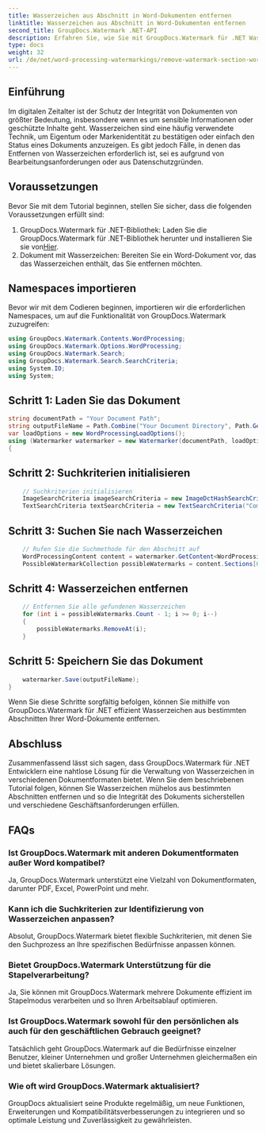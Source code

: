 ```yaml
---
title: Wasserzeichen aus Abschnitt in Word-Dokumenten entfernen
linktitle: Wasserzeichen aus Abschnitt in Word-Dokumenten entfernen
second_title: GroupDocs.Watermark .NET-API
description: Erfahren Sie, wie Sie mit GroupDocs.Watermark für .NET Wasserzeichen aus bestimmten Abschnitten in Word-Dokumenten entfernen. Umfassendes Tutorial hier verfügbar.
type: docs
weight: 32
url: /de/net/word-processing-watermarkings/remove-watermark-section-word-docs/
---
```

## Einführung
Im digitalen Zeitalter ist der Schutz der Integrität von Dokumenten von größter Bedeutung, insbesondere wenn es um sensible Informationen oder geschützte Inhalte geht. Wasserzeichen sind eine häufig verwendete Technik, um Eigentum oder Markenidentität zu bestätigen oder einfach den Status eines Dokuments anzuzeigen. Es gibt jedoch Fälle, in denen das Entfernen von Wasserzeichen erforderlich ist, sei es aufgrund von Bearbeitungsanforderungen oder aus Datenschutzgründen.
## Voraussetzungen
Bevor Sie mit dem Tutorial beginnen, stellen Sie sicher, dass die folgenden Voraussetzungen erfüllt sind:
1.  GroupDocs.Watermark für .NET-Bibliothek: Laden Sie die GroupDocs.Watermark für .NET-Bibliothek herunter und installieren Sie sie von[Hier](https://releases.groupdocs.com/Watermark/net/).
2. Dokument mit Wasserzeichen: Bereiten Sie ein Word-Dokument vor, das das Wasserzeichen enthält, das Sie entfernen möchten.

## Namespaces importieren
Bevor wir mit dem Codieren beginnen, importieren wir die erforderlichen Namespaces, um auf die Funktionalität von GroupDocs.Watermark zuzugreifen:
```csharp
using GroupDocs.Watermark.Contents.WordProcessing;
using GroupDocs.Watermark.Options.WordProcessing;
using GroupDocs.Watermark.Search;
using GroupDocs.Watermark.Search.SearchCriteria;
using System.IO;
using System;
```
## Schritt 1: Laden Sie das Dokument
```csharp
string documentPath = "Your Document Path";
string outputFileName = Path.Combine("Your Document Directory", Path.GetFileName(documentPath));
var loadOptions = new WordProcessingLoadOptions();
using (Watermarker watermarker = new Watermarker(documentPath, loadOptions))
{
```
## Schritt 2: Suchkriterien initialisieren
```csharp
    // Suchkriterien initialisieren
    ImageSearchCriteria imageSearchCriteria = new ImageDctHashSearchCriteria(Constants.LogoPng);
    TextSearchCriteria textSearchCriteria = new TextSearchCriteria("Company Name");
```
## Schritt 3: Suchen Sie nach Wasserzeichen
```csharp
    // Rufen Sie die Suchmethode für den Abschnitt auf
    WordProcessingContent content = watermarker.GetContent<WordProcessingContent>();
    PossibleWatermarkCollection possibleWatermarks = content.Sections[0].Search(textSearchCriteria.Or(imageSearchCriteria));
```
## Schritt 4: Wasserzeichen entfernen
```csharp
    // Entfernen Sie alle gefundenen Wasserzeichen
    for (int i = possibleWatermarks.Count - 1; i >= 0; i--)
    {
        possibleWatermarks.RemoveAt(i);
    }
```
## Schritt 5: Speichern Sie das Dokument
```csharp
    watermarker.Save(outputFileName);
}
```
Wenn Sie diese Schritte sorgfältig befolgen, können Sie mithilfe von GroupDocs.Watermark für .NET effizient Wasserzeichen aus bestimmten Abschnitten Ihrer Word-Dokumente entfernen.

## Abschluss
Zusammenfassend lässt sich sagen, dass GroupDocs.Watermark für .NET Entwicklern eine nahtlose Lösung für die Verwaltung von Wasserzeichen in verschiedenen Dokumentformaten bietet. Wenn Sie dem beschriebenen Tutorial folgen, können Sie Wasserzeichen mühelos aus bestimmten Abschnitten entfernen und so die Integrität des Dokuments sicherstellen und verschiedene Geschäftsanforderungen erfüllen.
## FAQs
### Ist GroupDocs.Watermark mit anderen Dokumentformaten außer Word kompatibel?
Ja, GroupDocs.Watermark unterstützt eine Vielzahl von Dokumentformaten, darunter PDF, Excel, PowerPoint und mehr.
### Kann ich die Suchkriterien zur Identifizierung von Wasserzeichen anpassen?
Absolut, GroupDocs.Watermark bietet flexible Suchkriterien, mit denen Sie den Suchprozess an Ihre spezifischen Bedürfnisse anpassen können.
### Bietet GroupDocs.Watermark Unterstützung für die Stapelverarbeitung?
Ja, Sie können mit GroupDocs.Watermark mehrere Dokumente effizient im Stapelmodus verarbeiten und so Ihren Arbeitsablauf optimieren.
### Ist GroupDocs.Watermark sowohl für den persönlichen als auch für den geschäftlichen Gebrauch geeignet?
Tatsächlich geht GroupDocs.Watermark auf die Bedürfnisse einzelner Benutzer, kleiner Unternehmen und großer Unternehmen gleichermaßen ein und bietet skalierbare Lösungen.
### Wie oft wird GroupDocs.Watermark aktualisiert?
GroupDocs aktualisiert seine Produkte regelmäßig, um neue Funktionen, Erweiterungen und Kompatibilitätsverbesserungen zu integrieren und so optimale Leistung und Zuverlässigkeit zu gewährleisten.